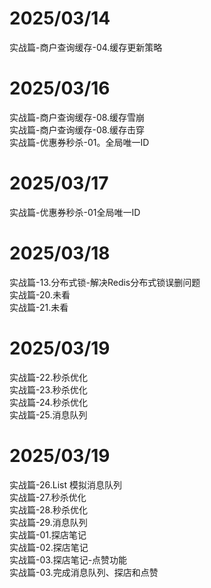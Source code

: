 # 2025/03/14
实战篇-商户查询缓存-04.缓存更新策略

# 2025/03/16 
实战篇-商户查询缓存-08.缓存雪崩\
实战篇-商户查询缓存-08.缓存击穿\
实战篇-优惠券秒杀-01。全局唯一ID

# 2025/03/17
实战篇-优惠券秒杀-01全局唯一ID

# 2025/03/18
实战篇-13.分布式锁-解决Redis分布式锁误删问题\
实战篇-20.未看\
实战篇-21.未看


# 2025/03/19
实战篇-22.秒杀优化\
实战篇-23.秒杀优化\
实战篇-24.秒杀优化\
实战篇-25.消息队列

# 2025/03/19
实战篇-26.List 模拟消息队列\
实战篇-27.秒杀优化\
实战篇-28.秒杀优化\
实战篇-29.消息队列\
实战篇-01.探店笔记\
实战篇-02.探店笔记\
实战篇-03.探店笔记-点赞功能\
实战篇-03.完成消息队列、探店和点赞



